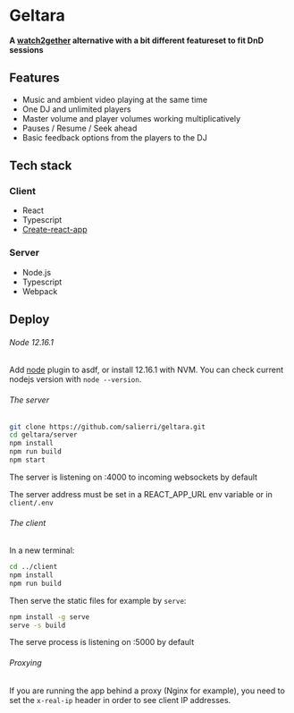 # Geltara

**A [watch2gether](https://www.watch2gether.com/) alternative with a bit different featureset to fit DnD sessions**

## Features

- Music and ambient video playing at the same time
- One DJ and unlimited players
- Master volume and player volumes working multiplicatively
- Pauses / Resume / Seek ahead
- Basic feedback options from the players to the DJ

## Tech stack

### Client

- React
- Typescript
- [Create-react-app](https://github.com/facebook/create-react-app)

### Server

- Node.js
- Typescript
- Webpack

## Deploy

###### Node 12.16.1

Add [node](https://github.com/asdf-vm/asdf-nodejs) plugin to asdf, or install 12.16.1 with NVM. You can check current nodejs version with `node --version`. 

###### The server

```bash
git clone https://github.com/salierri/geltara.git
cd geltara/server
npm install
npm run build
npm start
```

The server is listening on :4000 to incoming websockets by default

The server address must be set in a REACT_APP_URL env variable or in `client/.env`

###### The client

In a new terminal:

```bash
cd ../client
npm install
npm run build
```

Then serve the static files for example by `serve`:

```bash
npm install -g serve
serve -s build
```

The serve process is listening on :5000 by default

###### Proxying

If you are running the app behind a proxy (Nginx for example), you need to set the `x-real-ip` header in order to see client IP addresses.
